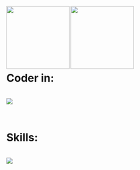 <p><img src="https://github-readme-stats.vercel.app/api?username=KilDoomWise&count_private=true&show_icons=true&border_radius=12&title_color=0d6efd&bg_color=212125&text_color=cacad0" align="left" height="165" /><img src="https://github-readme-stats.vercel.app/api/top-langs/?username=KilDoomWise&layout=compact&border_radius=12&title_color=0d6efd&bg_color=212125&text_color=cacad0" align="left" height="165" /></p>
<br><br><br><br><br><br>
<p align="center"><br>
    <h1>Coder in:</h1><br>
  <a href="https://hinja.ru">
    <img src="https://skillicons.dev/icons?i=html,css,php,js" />
  </a>
</p><br>
<p align="center">
    <h1>Skills:</h1><br>
  <a href="https://hinja.ru">
    <img src="https://skillicons.dev/icons?i=unity,ps,roblox" />
  </a>
</p>
